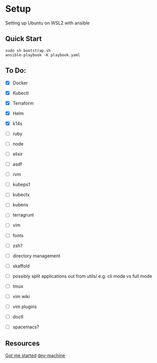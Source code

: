 # Setup
Setting up Ubuntu on WSL2 with ansible

## Quick Start

```
sudo sh bootstrap.sh
ansible-playbook -K playbook.yaml
```

## To Do:

- [X] Docker
- [X] Kubectl
- [X] Terraform
- [X] Helm
- [X] k14s

- [ ] ruby
- [ ] node
- [ ] elixir
- [ ] asdf
- [ ] rvm
- [ ] kubeps1
- [ ] kubectx
- [ ] kubens
- [ ] terragrunt
- [ ] vim
- [ ] fonts
- [ ] zsh?
- [ ] directory management
- [ ] skaffold
- [ ] possibly split applications out from utils/ e.g. cli mode vs full mode
- [ ] tmux
- [ ] vim wiki
- [ ] vim plugins
- [ ] doctl
- [ ] spacemacs?

## Resources
[Got me started](https://www.tricksofthetrades.net/2017/10/02/ansible-local-playbooks/)
[dev-machine](https://github.com/SteveEdson/dev-machine)
